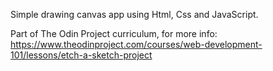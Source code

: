Simple drawing canvas app using Html, Css and JavaScript.

Part of The Odin Project curriculum, for more info: https://www.theodinproject.com/courses/web-development-101/lessons/etch-a-sketch-project
